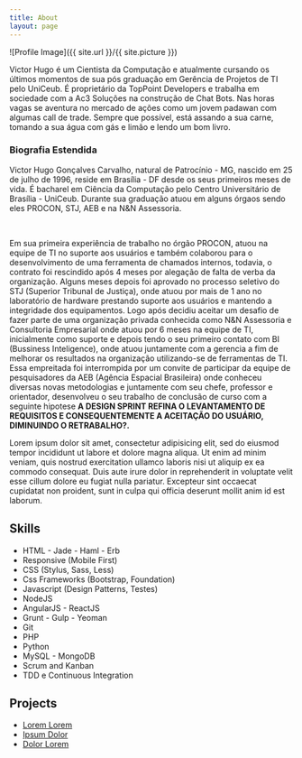 ```yaml
---
title: About
layout: page
---
```

![Profile Image]({{ site.url }}/{{ site.picture }})

<p>Victor Hugo é um Cientista da Computação e atualmente cursando os últimos momentos de sua pós graduação em Gerência de Projetos de TI pelo UniCeub. É proprietário da TopPoint Developers e trabalha em sociedade com a Ac3 Soluções na construção de Chat Bots. Nas horas vagas se aventura no mercado de ações como um jovem padawan com algumas call de trade. Sempre que possível, está assando a sua carne, tomando a sua água com gás e limão e lendo um bom livro. </p>

<h3> Biografia Estendida </h3>

<p>Victor Hugo Gonçalves Carvalho, natural de Patrocínio - MG, nascido em 25 de julho de 1996, reside em Brasília - DF desde os seus primeiros meses de vida. É bacharel em Ciência da Computação pelo Centro Universitário de Brasília - UniCeub. Durante sua graduação atuou em alguns órgaos sendo eles PROCON, STJ, AEB e na N&N Assessoria.</p> <br>
<p>Em sua primeira experiência de trabalho no órgão PROCON, atuou na equipe de TI no suporte aos usuários e também colaborou para o desenvolvimento de uma ferramenta de chamados internos, todavia, o contrato foi rescindido após 4 meses por alegação de falta de verba da organização. Alguns meses depois foi aprovado no processo seletivo do STJ (Superior Tribunal de Justiça), onde atuou por mais de 1 ano no laboratório de hardware prestando suporte aos usuários e mantendo a integridade dos equipamentos. Logo após decidiu aceitar um desafio de fazer parte de uma organização privada conhecida como N&N Assessoria e Consultoria Empresarial onde atuou por 6 meses na equipe de TI, inicialmente como suporte e depois tendo o seu primeiro contato com BI (Bussiness Inteligence), onde atuou juntamente com a gerencia a fim de melhorar os resultados na organização utilizando-se de ferramentas de TI. Essa empreitada foi interrompida por um convite de participar da equipe de pesquisadores da AEB (Agência Espacial Brasileira) onde conheceu diversas novas metodologias e juntamente com seu chefe, professor e orientador, desenvolveu o seu trabalho de conclusão de curso com a seguinte hipotese <strong> A DESIGN SPRINT REFINA O LEVANTAMENTO DE REQUISITOS E CONSEQUENTEMENTE A ACEITAÇÃO DO USUÁRIO, DIMINUINDO O RETRABALHO?. </strong> </p>

<p>Lorem ipsum dolor sit amet, consectetur adipisicing elit, sed do eiusmod
tempor incididunt ut labore et dolore magna aliqua. Ut enim ad minim veniam,
quis nostrud exercitation ullamco laboris nisi ut aliquip ex ea commodo
consequat. Duis aute irure dolor in reprehenderit in voluptate velit esse
cillum dolore eu fugiat nulla pariatur. Excepteur sint occaecat cupidatat non
proident, sunt in culpa qui officia deserunt mollit anim id est laborum.</p>

<h2>Skills</h2>

<ul class="skill-list">
	<li>HTML - Jade - Haml - Erb</li>
	<li>Responsive (Mobile First)</li>
	<li>CSS (Stylus, Sass, Less)</li>
	<li>Css Frameworks (Bootstrap, Foundation)</li>
	<li>Javascript (Design Patterns, Testes)</li>
	<li>NodeJS</li>
	<li>AngularJS - ReactJS</li>
	<li>Grunt - Gulp - Yeoman</li>
	<li>Git</li>
	<li>PHP</li>
	<li>Python</li>
	<li>MySQL - MongoDB</li>
	<li>Scrum and Kanban</li>
	<li>TDD e Continuous Integration</li>
</ul>

<h2>Projects</h2>

<ul>
	<li><a href="https://github.com/">Lorem Lorem</a></li>
	<li><a href="https://github.com/">Ipsum Dolor</a></li>
	<li><a href="https://github.com/">Dolor Lorem</a></li>
</ul>

